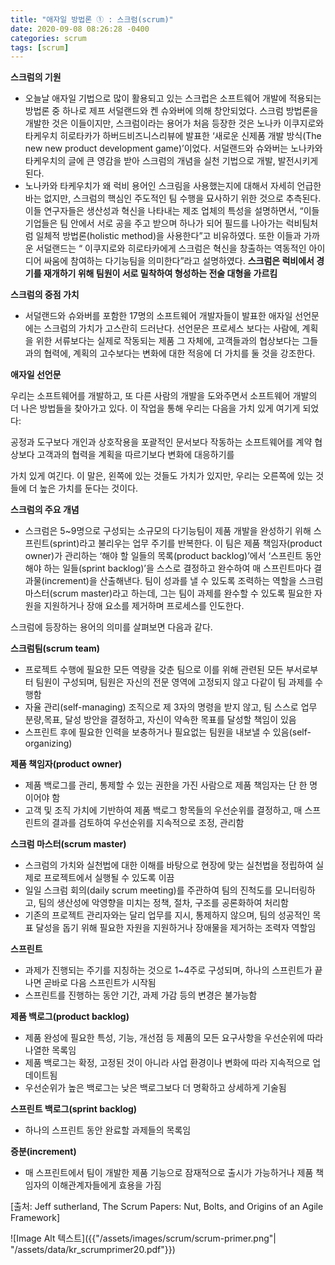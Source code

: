 ```yaml
---
title: "애자일 방법론 ① : 스크럼(scrum)"
date: 2020-09-08 08:26:28 -0400
categories: scrum
tags: [scrum]
---
```


**스크럼의 기원**

- 오늘날 애자일 기법으로 많이 활용되고 있는 스크럽은 소프트웨어 개발에 적용되는 방법론 중 하나로 제프 서덜랜드와 켄 슈와버에 의해 창안되었다. 스크럼 방법론을 개발한 것은 이들이지만, 스크럼이라는 용어가 처음 등장한 것은 노나카 이쿠지로와 타케우치 히로타카가 하버드비즈니스리뷰에 발표한 ‘새로운 신제품 개발 방식(The new new product development game)’이었다. 서덜랜드와 슈와버는 노나카와 타케우치의 글에 큰 영감을 받아 스크럼의 개념을 실천 기법으로 개발, 발전시키게 된다.
- 노나카와 타케우치가 왜 럭비 용어인 스크림을 사용했는지에 대해서 자세히 언급한 바는 없지만, 스크럼의 핵심인 주도적인 팀 수행을 묘사하기 위한 것으로 추측된다. 이들 연구자들은  생산성과 혁신을 나타내는 제조 업체의 특성을 설명하면서, “이들 기업들은 팀 안에서 서로 공을 주고 받으며 하나가 되어 필드를 나아가는 럭비팀처럼 일체적 방법론(holistic method)을 사용한다”고 비유하였다. 또한 이들과 가까운 서덜랜드는 “ 이쿠지로와 히로타카에게 스크럼은 혁신을 창출하는 역동적인 아이디어 싸움에 참여하는 다기능팀을 의미한다”라고 설명하였다. 
  **스크럼은 럭비에서 경기를 재개하기 위해 팀원이 서로 밀착하여 형성하는 전술 대형을 가르킴**


**스크럼의 중점 가치**

- 서덜랜드와 슈와버를 포함한 17명의 소프트웨어 개발자들이 발표한 애자일 선언문에는 스크럼의 가치가 고스란히 드러난다. 선언문은 프로세스 보다는 사람에, 계획을 위한 서류보다는 실제로 작동되는 제품 그 자체에, 고객들과의 협상보다는 그들과의 협력에, 계획의 고수보다는 변화에 대한 적응에 더 가치를 둘 것을 강조한다.

**애자일 선언문**
  
우리는 소프트웨어를 개발하고, 또 다른 사람의 개발을
도와주면서 소프트웨어 개발의 더 나은 방법들을 찾아가고
있다. 이 작업을 통해 우리는 다음을 가치 있게 여기게 되었다:

공정과 도구보다 개인과 상호작용을
포괄적인 문서보다 작동하는 소프트웨어를
계약 협상보다 고객과의 협력을
계획을 따르기보다 변화에 대응하기를

가치 있게 여긴다. 이 말은, 왼쪽에 있는 것들도 가치가 있지만,
우리는 오른쪽에 있는 것들에 더 높은 가치를 둔다는 것이다.

**스크럼의 주요 개념**

- 스크럼은 5~9명으로 구성되는 소규모의 다기능팀이 제품 개발을 완성하기 위해 스프린트(sprint)라고 불리우는 업무 주기를 반복한다. 이 팀은 제품 책임자(product owner)가 관리하는 ‘해야 할 일들의 목록(product backlog)’에서 ‘스프린트 동안 해야 하는 일들(sprint backlog)’을 스스로 결정하고 완수하여 매 스프린트마다 결과물(increment)을 산출해낸다. 팀이 성과를 낼 수 있도록 조력하는 역할을 스크럼 마스터(scrum master)라고 하는데, 그는 팀이 과제를 완수할 수 있도록 필요한 자원을 지원하거나 장애 요소를 제거하며 프로세스를 인도한다.

스크럼에 등장하는 용어의 의미를 살펴보면 다음과 같다.

**스크럼팀(scrum team)**

- 프로젝트 수행에 필요한 모든 역량을 갖춘 팀으로 이를 위해 관련된 모든 부서로부터 팀원이 구성되며, 팀원은 자신의 전문 영역에 고정되지 않고 다같이 팀 과제를 수행함
- 자율 관리(self-managing) 조직으로 제 3자의 명령을 받지 않고, 팀 스스로 업무 분량,목표, 달성 방안을 결정하고, 자신이 약속한 목표를 달성할 책임이 있음
- 스프린트 후에 필요한 인력을 보충하거나 필요없는 팀원을 내보낼 수 있음(self-organizing)
    
**제품 책임자(product owner)**

- 제품 백로그를 관리, 통제할 수 있는 권한을 가진 사람으로 제품 책임자는 단 한 명이어야 함
- 고객 및 조직 가치에 기반하여 제품 백로그 항목들의 우선순위를 결정하고, 매 스프린트의 결과를 검토하여 우선순위를 지속적으로 조정, 관리함

**스크럼 마스터(scrum master)**

- 스크럼의 가치와 실천법에 대한 이해를 바탕으로 현장에 맞는 실천법을 정립하여 실제로 프로젝트에서 실행될 수 있도록 이끔
- 일일 스크럼 회의(daily scrum meeting)를 주관하여 팀의 진척도를 모니터링하고, 팀의 생산성에 악영향을 미치는 정책, 절차, 구조를 공론화하여 처리함
- 기존의 프로젝트 관리자와는 달리 업무를 지시, 통제하지 않으며, 팀의 성공적인 목표 달성을 돕기 위해 필요한 자원을 지원하거나 장애물을 제거하는 조력자 역할임

**스프린트**

- 과제가 진행되는 주기를 지칭하는 것으로 1~4주로 구성되며, 하나의 스프린트가 끝나면 곧바로 다음 스프린트가 시작됨
- 스프린트를 진행하는 동안 기간, 과제 가감 등의 변경은 불가능함

**제품 백로그(product backlog)**

- 제품 완성에 필요한 특성, 기능, 개선점 등 제품의 모든 요구사항을 우선순위에 따라 나열한 목록임
- 제품 백로그는 확정, 고정된 것이 아니라 사업 환경이나 변화에 따라 지속적으로 업데이트됨
- 우선순위가 높은 백로그는 낮은 백로그보다 더 명확하고 상세하게 기술됨

**스프린트 백로그(sprint backlog)**
- 하나의 스프린트 동안 완료할 과제들의 목록임

**증분(increment)**
- 매 스프린트에서 팀이 개발한 제품 기능으로 잠재적으로 출시가 가능하거나 제품 책임자의 이해관계자들에게 효용을 가짐

[출처: Jeff sutherland, The Scrum Papers: Nut, Bolts, and Origins of an Agile Framework]

![Image Alt 텍스트]({{"/assets/images/scrum/scrum-primer.png"| "/assets/data/kr_scrumprimer20.pdf"}})


[jekyll-docs]: https://jekyllrb.com/docs/home
[jekyll-gh]:   https://github.com/b329/springboot2.git
[jekyll-talk]: https://talk.jekyllrb.com/

